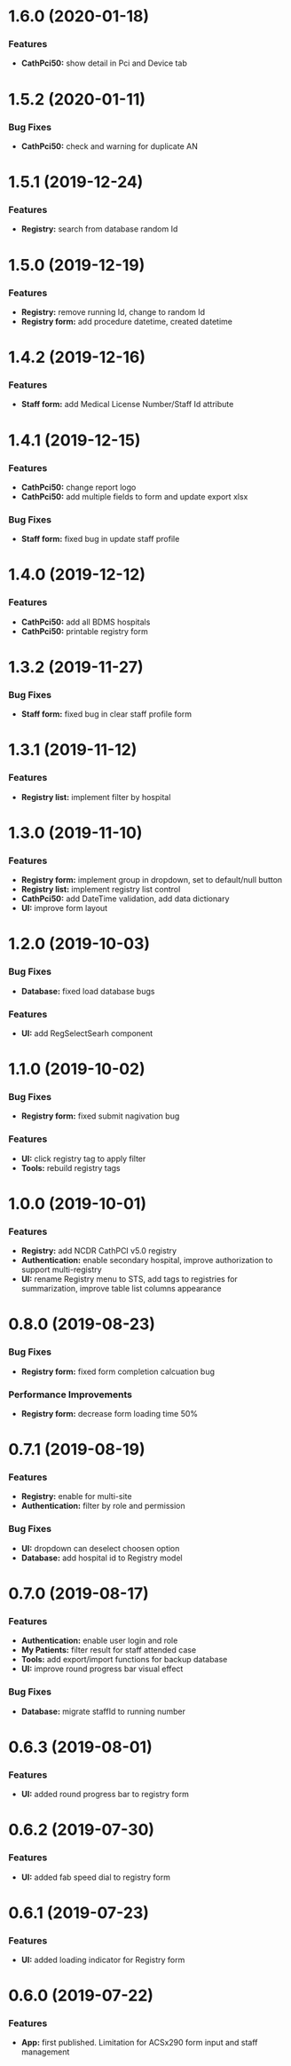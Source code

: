 # 1.6.0 (2020-01-18)

### Features

- **CathPci50:** show detail in Pci and Device tab

# 1.5.2 (2020-01-11)

### Bug Fixes

- **CathPci50:** check and warning for duplicate AN

# 1.5.1 (2019-12-24)

### Features

- **Registry:** search from database random Id

# 1.5.0 (2019-12-19)

### Features

- **Registry:** remove running Id, change to random Id
- **Registry form:** add procedure datetime, created datetime

# 1.4.2 (2019-12-16)

### Features

- **Staff form:** add Medical License Number/Staff Id attribute

# 1.4.1 (2019-12-15)

### Features

- **CathPci50:** change report logo
- **CathPci50:** add multiple fields to form and update export xlsx

### Bug Fixes

- **Staff form:** fixed bug in update staff profile

# 1.4.0 (2019-12-12)

### Features

- **CathPci50:** add all BDMS hospitals
- **CathPci50:** printable registry form

# 1.3.2 (2019-11-27)

### Bug Fixes

- **Staff form:** fixed bug in clear staff profile form

# 1.3.1 (2019-11-12)

### Features

- **Registry list:** implement filter by hospital

# 1.3.0 (2019-11-10)

### Features

- **Registry form:** implement group in dropdown, set to default/null button
- **Registry list:** implement registry list control
- **CathPci50:** add DateTime validation, add data dictionary
- **UI:** improve form layout

# 1.2.0 (2019-10-03)

### Bug Fixes

- **Database:** fixed load database bugs

### Features

- **UI:** add RegSelectSearh component

# 1.1.0 (2019-10-02)

### Bug Fixes

- **Registry form:** fixed submit nagivation bug

### Features

- **UI:** click registry tag to apply filter
- **Tools:** rebuild registry tags

# 1.0.0 (2019-10-01)

### Features

- **Registry:** add NCDR CathPCI v5.0 registry
- **Authentication:** enable secondary hospital, improve authorization to support multi-registry
- **UI:** rename Registry menu to STS, add tags to registries for summarization, improve table list columns appearance

# 0.8.0 (2019-08-23)

### Bug Fixes

- **Registry form:** fixed form completion calcuation bug

### Performance Improvements

- **Registry form:** decrease form loading time 50%

# 0.7.1 (2019-08-19)

### Features

- **Registry:** enable for multi-site
- **Authentication:** filter by role and permission

### Bug Fixes

- **UI:** dropdown can deselect choosen option
- **Database:** add hospital id to Registry model

# 0.7.0 (2019-08-17)

### Features

- **Authentication:** enable user login and role
- **My Patients:** filter result for staff attended case
- **Tools:** add export/import functions for backup database
- **UI:** improve round progress bar visual effect

### Bug Fixes

- **Database:** migrate staffId to running number

# 0.6.3 (2019-08-01)

### Features

- **UI:** added round progress bar to registry form

# 0.6.2 (2019-07-30)

### Features

- **UI:** added fab speed dial to registry form

# 0.6.1 (2019-07-23)

### Features

- **UI:** added loading indicator for Registry form

# 0.6.0 (2019-07-22)

### Features

- **App:** first published. Limitation for ACSx290 form input and staff management
